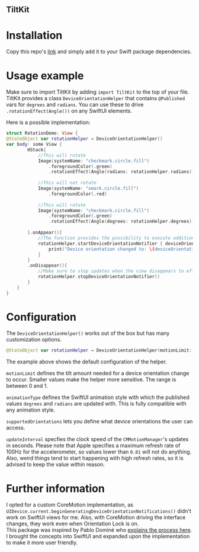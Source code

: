 ## TiltKit

# Installation
Copy this repo's [link](https://github.com/chaert-s/TiltKit) and simply add it to your Swift package dependencies.

# Usage example
Make sure to import TiltKit by adding `import TiltKit` to the top of your file.  
TiltKit provides a class `DeviceOrientationHelper` that contains `@Published` vars for `degrees` and `radians`. You can use these to drive `.rotationEffect(Angle())` on any SwiftUI elements.  

Here is a possible implementation:  
```swift
struct RotationDemo: View {
@StateObject var rotationHelper = DeviceOrientationHelper()
var body: some View {
        HStack{
            //This will rotate
            Image(systemName: "checkmark.circle.fill")
                .foregroundColor(.green)
                .rotationEffect(Angle(radians: rotationHelper.radians))
            
            //This will not rotate
            Image(systemName: "xmark.circle.fill")
                .foregroundColor(.red)
            
            //This will rotate
            Image(systemName: "checkmark.circle.fill")
                .foregroundColor(.green)
                .rotationEffect(Angle(degrees: rotationHelper.degrees))
            
        }.onAppear(){
            //The function provides the possibility to execute additional code when a new device orientation is detected.
            rotationHelper.startDeviceOrientationNotifier { deviceOrientation in
                print("Device orientation changed to: \(deviceOrientation)")
            }
        }
        .onDisappear(){
            //Make sure to stop updates when the view disappears to efficiently use device resources and avoid conflicts with other CoreMotion implementations in other parts of the app
            rotationHelper.stopDeviceOrientationNotifier()
        }
    }
}
```

# Configuration
The `DeviceOrientationHelper()` works out of the box but has many customization options.   
```swift
@StateObject var rotationHelper = DeviceOrientationHelper(motionLimit: 0.8, animationType: .default, supportedOrientations: [.portrait,.landscapeRight, .landscapeLeft,.portraitUpsideDown], updateInterval: 0.2)
```
The example above shows the default configuration of the helper.  

`motionLimit` defines the tilt amount needed for a device orientation change to occur. Smaller values make the helper more sensitive. The range is between 0 and 1.  

`animationType` defines the SwiftUI animation style with which the published values `degrees` and `radians` are updated with. This is fully compatible with any animation style.  

`supportedOrientations` lets you define what device orientations the user can access.  

`updateInterval` specfies the clock speed of the `CMMotionManager`'s updates in seconds. Please note that Apple specifies a maximum refresh rate of 100Hz for the accelerometer, so values lower than `0.01` will not do anything. Also, weird things tend to start happening with high refresh rates, so it is advised to keep the value within reason.  

# Further information
I opted for a custom CoreMotion implementation, as `UIDevice.current.beginGeneratingDeviceOrientationNotifications()` didn't work on SwiftUI views for me. Also, with CoreMotion driving the interface changes, they work even when Orientation Lock is on.  
This package was inspired by Pablo Dominé who [explains the process here](https://medium.com/@PabloDomine/developing-camille-how-to-determine-device-orientation-in-a-camera-app-4c622d251993).  
I brought the concepts into SwiftUI and expanded upon the implementation to make it more user friendly.
